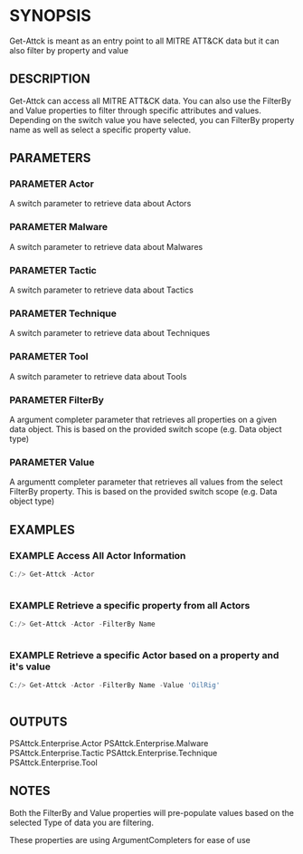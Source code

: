 # SYNOPSIS
    
Get-Attck is meant as an entry point to all MITRE ATT&CK data but it can also filter by property and value

## DESCRIPTION

Get-Attck can access all MITRE ATT&CK data.  You can also use the FilterBy and Value properties to filter through specific attributes and values.  Depending on the switch value you have selected, you can FilterBy property name
as well as select a specific property value.

## PARAMETERS

### PARAMETER Actor

A switch parameter to retrieve data about Actors

### PARAMETER Malware

A switch parameter to retrieve data about Malwares

### PARAMETER Tactic

A switch parameter to retrieve data about Tactics

### PARAMETER Technique

A switch parameter to retrieve data about Techniques

### PARAMETER Tool

A switch parameter to retrieve data about Tools

### PARAMETER FilterBy

A argument completer parameter that retrieves all properties on a given data object. This is based on the provided switch scope (e.g. Data object type)

### PARAMETER Value

A argumentt completer parameter that retrieves all values from the select FilterBy property.  This is based on the provided switch scope (e.g. Data object type)

## EXAMPLES

### EXAMPLE Access All Actor Information

```powershell
C:/> Get-Attck -Actor
```

```output

```

### EXAMPLE Retrieve a specific property from all Actors
    
```powershell
C:/> Get-Attck -Actor -FilterBy Name
```

```output

```

### EXAMPLE Retrieve a specific Actor based on a property and it's value
    
```powershell 
C:/> Get-Attck -Actor -FilterBy Name -Value 'OilRig'
```

```output

```

## OUTPUTS

PSAttck.Enterprise.Actor
PSAttck.Enterprise.Malware
PSAttck.Enterprise.Tactic
PSAttck.Enterprise.Technique
PSAttck.Enterprise.Tool

## NOTES
Both the FilterBy and Value properties will pre-populate values based on the selected Type of data you are filtering.

These properties are using ArgumentCompleters for ease of use